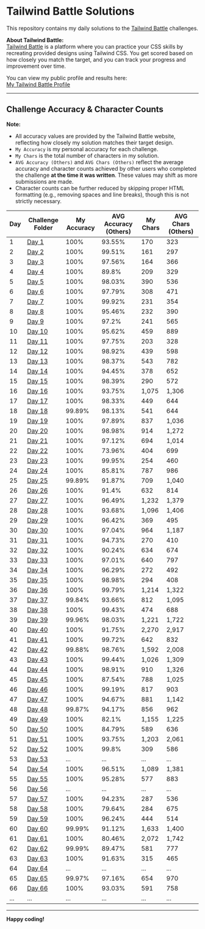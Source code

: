 # Tailwind Battle Solutions

This repository contains my daily solutions to the [Tailwind Battle](https://www.tailwindbattle.com/) challenges.

**About Tailwind Battle:**  
[Tailwind Battle](https://www.tailwindbattle.com/) is a platform where you can practice your CSS skills by recreating provided designs using Tailwind CSS. You get scored based on how closely you match the target, and you can track your progress and improvement over time.

You can view my public profile and results here:  
[My Tailwind Battle Profile](https://www.tailwindbattle.com/player/8d702ac9-7e3b-48dc-8607-42081a120e51)

---

## Challenge Accuracy & Character Counts

**Note:**  
- All accuracy values are provided by the Tailwind Battle website, reflecting how closely my solution matches their target design.  
- `My Accuracy` is my personal accuracy for each challenge.  
- `My Chars` is the total number of characters in my solution.  
- `AVG Accuracy (Others)` and `AVG Chars (Others)` reflect the average accuracy and character counts achieved by other users who completed the challenge **at the time it was written**. These values may shift as more submissions are made.  
- Character counts can be further reduced by skipping proper HTML formatting (e.g., removing spaces and line breaks), though this is not strictly necessary.  

| Day | Challenge Folder                                            | My Accuracy | AVG Accuracy (Others) | My Chars | AVG Chars (Others) |
| --- | ----------------------------------------------------------- | ----------- | --------------------- | -------- | ------------------ |
| 1   | [Day 1](./April-2024/01-04-2024/index.html)                 | 100%        | 93.55%                | 170      | 323                |
| 2   | [Day 2](./April-2024/02-04-2024/index.html)                 | 100%        | 99.51%                | 161      | 297                |
| 3   | [Day 3](./April-2024/03-04-2024/index.html)                 | 100%        | 97.56%                | 164      | 366                |
| 4   | [Day 4](./April-2024/04-04-2024/index.html)                 | 100%        | 89.8%                 | 209      | 329                |
| 5   | [Day 5](./April-2024/05-04-2024/index.html)                 | 100%        | 98.03%                | 390      | 536                |
| 6   | [Day 6](./April-2024/06-04-2024/index.html)                 | 100%        | 97.79%                | 308      | 471                |
| 7   | [Day 7](./April-2024/07-04-2024/index.html)                 | 100%        | 99.92%                | 231      | 354                |
| 8   | [Day 8](./April-2024/08-04-2024/index.html)                 | 100%        | 95.46%                | 232      | 390                |
| 9   | [Day 9](./April-2024/09-04-2024/index.html)                 | 100%        | 97.2%                 | 241      | 565                |
| 10  | [Day 10](./April-2024/10-04-2024/index.html)                | 100%        | 95.62%                | 459      | 889                |
| 11  | [Day 11](./April-2024/11-04-2024/index.html)                | 100%        | 97.75%                | 203      | 328                |
| 12  | [Day 12](./April-2024/12-04-2024/index.html)                | 100%        | 98.92%                | 439      | 598                |
| 13  | [Day 13](./April-2024/13-04-2024/index.html)                | 100%        | 98.37%                | 543      | 782                |
| 14  | [Day 14](./April-2024/14-04-2024/index.html)                | 100%        | 94.45%                | 378      | 652                |
| 15  | [Day 15](./April-2024/15-04-2024/index.html)                | 100%        | 98.39%                | 290      | 572                |
| 16  | [Day 16](./April-2024/16-04-2024/index.html)                | 100%        | 93.75%                | 1,075    | 1,306              |
| 17  | [Day 17](./April-2024/17-04-2024/index.html)                | 100%        | 98.33%                | 449      | 644                |
| 18  | [Day 18](./April-2024/18-04-2024/index.html)                | 99.89%      | 98.13%                | 541      | 644                |
| 19  | [Day 19](./April-2024/19-04-2024/index.html)                | 100%        | 97.89%                | 837      | 1,036              |
| 20  | [Day 20](./April-2024/20-04-2024/index.html)                | 100%        | 98.98%                | 914      | 1,272              |
| 21  | [Day 21](./April-2024/21-04-2024/index.html)                | 100%        | 97.12%                | 694      | 1,014              |
| 22  | [Day 22](./April-2024/22-04-2024/index.html)                | 100%        | 73.96%                | 404      | 699                |
| 23  | [Day 23](./April-2024/23-04-2024/index.html)                | 100%        | 99.95%                | 254      | 460                |
| 24  | [Day 24](./April-2024/24-04-2024/index.html)                | 100%        | 85.81%                | 787      | 986                |
| 25  | [Day 25](./April-2024/25-04-2024/index.html)                | 99.89%      | 91.87%                | 709      | 1,040              |
| 26  | [Day 26](./April-2024/26-04-2024/index.html)                | 100%        | 91.4%                 | 632      | 814                |
| 27  | [Day 27](./April-2024/27-04-2024/index.html)                | 100%        | 96.49%                | 1,232    | 1,379              |
| 28  | [Day 28](./April-2024/28-04-2024/index.html)                | 100%        | 93.68%                | 1,096    | 1,406              |
| 29  | [Day 29](./April-2024/29-04-2024/index.html)                | 100%        | 96.42%                | 369      | 495                |
| 30  | [Day 30](./April-2024/30-04-2024/index.html)                | 100%        | 97.04%                | 964      | 1,187              |
| 31  | [Day 31](./May-2024/01-05-2024/index.html)                  | 100%        | 94.73%                | 270      | 410                |
| 32  | [Day 32](./May-2024/02-05-2024/index.html)                  | 100%        | 90.24%                | 634      | 674                |
| 33  | [Day 33](./May-2024/03-05-2024/index.html)                  | 100%        | 97.01%                | 640      | 797                |
| 34  | [Day 34](./May-2024/04-05-2024/index.html)                  | 100%        | 96.29%                | 272      | 492                |
| 35  | [Day 35](./May-2024/05-05-2024/index.html)                  | 100%        | 98.98%                | 294      | 408                |
| 36  | [Day 36](./May-2024/06-05-2024/index.html)                  | 100%        | 99.79%                | 1,214    | 1,322              |
| 37  | [Day 37](./May-2024/07-05-2024/index.html)                  | 99.84%      | 93.66%                | 812      | 1,095              |
| 38  | [Day 38](./May-2024/08-05-2024/index.html)                  | 100%        | 99.43%                | 474      | 688                |
| 39  | [Day 39](./May-2024/09-05-2024/index.html)                  | 99.96%      | 98.03%                | 1,221    | 1,722              |
| 40  | [Day 40](./May-2024/10-05-2024/index.html)                  | 100%        | 91.75%                | 2,270    | 2,917              |
| 41  | [Day 41](./May-2024/11-05-2024/index.html)                  | 100%        | 99.72%                | 642      | 832                |
| 42  | [Day 42](./May-2024/12-05-2024/index.html)                  | 99.88%      | 98.76%                | 1,592    | 2,008              |
| 43  | [Day 43](./May-2024/13-05-2024/index.html)                  | 100%        | 99.44%                | 1,026    | 1,309              |
| 44  | [Day 44](./May-2024/14-05-2024/index.html)                  | 100%        | 98.91%                | 910      | 1,326              |
| 45  | [Day 45](./May-2024/15-05-2024/index.html)                  | 100%        | 87.54%                | 788      | 1,025              |
| 46  | [Day 46](./May-2024/16-05-2024/index.html)                  | 100%        | 99.19%                | 817      | 903                |
| 47  | [Day 47](./May-2024/17-05-2024/index.html)                  | 100%        | 94.67%                | 881      | 1,142              |
| 48  | [Day 48](./May-2024/18-05-2024/index.html)                  | 99.87%      | 94.17%                | 856      | 962                |
| 49  | [Day 49](./May-2024/19-05-2024/index.html)                  | 100%        | 82.1%                 | 1,155    | 1,225              |
| 50  | [Day 50](./May-2024/20-05-2024/index.html)                  | 100%        | 84.79%                | 589      | 636                |
| 51  | [Day 51](./May-2024/21-05-2024/index.html)                  | 100%        | 93.75%                | 1,203    | 2,061              |
| 52  | [Day 52](./May-2024/22-05-2024/index.html)                  | 100%        | 99.8%                 | 309      | 586                |
| 53  | [Day 53](./May-2024/23-05-2024/index.html)                  | ...         | ...                   | ...      | ...                |
| 54  | [Day 54](./May-2024/24-05-2024/index.html)                  | 100%        | 96.51%                | 1,089    | 1,381              |
| 55  | [Day 55](./May-2024/25-05-2024/index.html)                  | 100%        | 95.28%                | 577      | 883                |
| 56  | [Day 56](./May-2024/26-05-2024/index.html)                  | ...         | ...                   | ...      | ...                |
| 57  | [Day 57](./May-2024/28-05-2024/index.html)                  | 100%        | 94.23%                | 287      | 536                |
| 58  | [Day 58](./May-2024/29-05-2024/index.html)                  | 100%        | 79.64%                | 284      | 675                |
| 59  | [Day 59](./May-2024/30-05-2024/index.html)                  | 100%        | 96.24%                | 444      | 514                |
| 60  | [Day 60](./May-2024/31-05-2024/index.html)                  | 99.99%      | 91.12%                | 1,633    | 1,400              |
| 61  | [Day 61](./June-2024/01-06-2024/index.html)                 | 100%        | 80.46%                | 2,072    | 1,742              |
| 62  | [Day 62](./June-2024/02-06-2024/index.html)                 | 99.99%      | 89.47%                | 581      | 777                |
| 63  | [Day 63](./June-2024/03-06-2024/index.html)                 | 100%        | 91.63%                | 315      | 465                |
| 64  | [Day 64](./June-2024/04-06-2024/index.html)                 | ...         | ...                   | ...      | ...                |
| 65  | [Day 65](./June-2024/05-06-2024/index.html)                 | 99.97%      | 97.16%                | 654      | 970                |
| 66  | [Day 66](./June-2024/06-06-2024/index.html)                 | 100%        | 93.03%                | 591      | 758                |
| ... | ...                                                         | ...         | ...                   | ...      | ...                |

---

**Happy coding!**